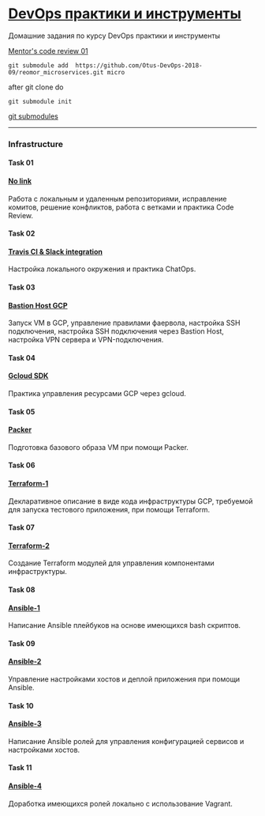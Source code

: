 # [DevOps практики и инструменты](https://otus.ru/lessons/devops-praktiki-i-instrumenty/)

Домашние задания по курсу DevOps практики и инструменты

[Mentor's code review 01](https://github.com/Otus-DevOps-2018-09/reomor_infra/pulls)

```
git submodule add  https://github.com/Otus-DevOps-2018-09/reomor_microservices.git micro
```
after git clone do
```
git submodule init
```

[git submodules](https://git-scm.com/book/en/v2/Git-Tools-Submodules)

---
### Infrastructure
#### Task 01
#### [No link]()
Работа с локальным и удаленным репозиториями, исправление комитов, решение конфликтов, работа с ветками и практика Code Review.

#### Task 02
#### [Travis CI & Slack integration](https://github.com/reomor/reomor_infra/tree/play-travis)
Настройка локального окружения и практика ChatOps.

#### Task 03
#### [Bastion Host GCP](https://github.com/reomor/reomor_infra/tree/cloud-bastion)
Запуск VM в GCP, управление правилами фаервола, настройка SSH подключения, настройка SSH подключения через Bastion Host, настройка VPN сервера и VPN-подключения.

#### Task 04
#### [Gcloud SDK](https://github.com/reomor/reomor_infra/tree/cloud-testapp)
Практика управления ресурсами GCP через gcloud.

#### Task 05
#### [Packer](https://github.com/reomor/reomor_infra/tree/packer-base)
Подготовка базового образа VM при помощи Packer.

#### Task 06
#### [Terraform-1](https://github.com/reomor/reomor_infra/tree/terraform-1)
Декларативное описание в виде кода инфраструктуры GCP, требуемой для запуска тестового приложения, при помощи Terraform.

#### Task 07
#### [Terraform-2](https://github.com/reomor/reomor_infra/tree/terraform-2)
Создание Terraform модулей для управления компонентами инфраструктуры.

#### Task 08
#### [Ansible-1](https://github.com/reomor/reomor_infra/tree/ansible-1)
Написание Ansible плейбуков на основе имеющихся bash скриптов.

#### Task 09
#### [Ansible-2](https://github.com/reomor/reomor_infra/tree/ansible-2)
Управление настройками хостов и деплой приложения при помощи Ansible.

#### Task 10
#### [Ansible-3](https://github.com/reomor/reomor_infra/tree/ansible-3)
Написание Ansible ролей для управления конфигурацией сервисов и настройками хостов.

#### Task 11
#### [Ansible-4](https://github.com/reomor/reomor_infra/tree/ansible-4)
Доработка имеющихся ролей локально с использование Vagrant.
